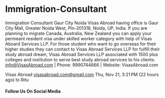 # Immigration-Consultant
Immigration Consultant Gaur City Noida
 Visas Abroad having office is Gaur City Mall, Greater Noida West, Pin-201318, Noida, UP, India. If you are planning to migrate Canada, Australia, New Zealand you can apply your permeant resident visa under skilled worker category with help of Visas Aboard Services LLP. For those student who want to go overseas for their higher studies they can contact to Visas Abroad Services LLP for fulfill their study abroad dream, Visas Abroad Services LLP associated with 1500 plus colleges and institution to serve best study abroad services to his clients. info@VisasAbroad.com | Phone: 9990744666 | Website: VisasAbroad.com

Visas Abroad <visasabroad.com@gmail.com>
Thu, Nov 21, 3:21 PM (22 hours ago)
to Ritu

<!-- Social Media Links Section -->
<div class="container text-center my-5"> <h4>Follow Us On Social Media</h4> <div class="social-icons"> <a href="https://www.facebook.com/VisasAbroad/" target="_blank" title="Facebook"><i class="fab fa-facebook-square"></i></a> <a href="https://twitter.com/visasabroad" target="_blank" title="Twitter"><i class="fab fa-twitter-square"></i></a> <a href="https://www.instagram.com/visasabroad" target="_blank" title="Instagram"><i class="fab fa-instagram"></i></a> <a href="https://www.linkedin.com/in/visasabroad/" target="_blank" title="LinkedIn"><i class="fab fa-linkedin"></i></a> <a href="https://www.pinterest.com/visasabroad/" target="_blank" title="Pinterest"><i class="fab fa-pinterest"></i></a> <a href="https://wa.me/9990744666" target="_blank" title="WhatsApp"><i class="fab fa-whatsapp"></i></a> <a href="https://www.youtube.com/@visasabroad6985" target="_blank" title="YouTube"><i class="fab fa-youtube"></i></a> </div> </div>

<style> .social-icons a { margin: 0 15px; color: #007bff; font-size: 25px; text-decoration: none; } .social-icons a:hover { color: #0056b3; } .content-section { padding: 50px 0; } footer { background-color: #f8f9fa; padding: 20px 0; text-align: center; } </style>

<!-- Font Awesome CDN for Icons --> <link rel="stylesheet" href="https://cdnjs.cloudflare.com/ajax/libs/font-awesome/5.15.4/css/all.min.css">
